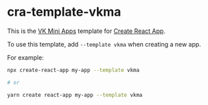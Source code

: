 # cra-template-vkma

This is the [VK Mini Apps](https://vk.com/dev/vk_apps_docs) template for [Create React App](https://github.com/facebook/create-react-app).

To use this template, add `--template vkma` when creating a new app.

For example:

```sh
npx create-react-app my-app --template vkma

# or

yarn create react-app my-app --template vkma
```

